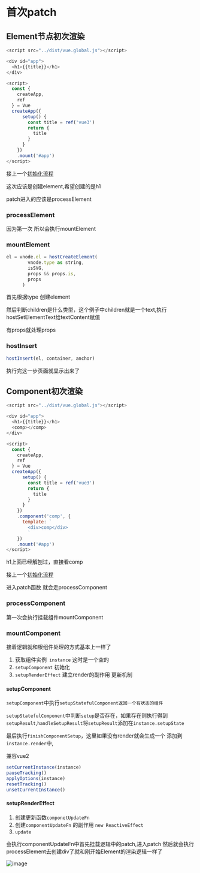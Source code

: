 # 首次patch 

## Element节点初次渲染

```js
<script src="../dist/vue.global.js"></script>

<div id="app">
  <h1>{{title}}</h1>
</div>

<script>
  const {
    createApp,
    ref
  } = Vue
  createApp({
      setup() {
        const title = ref('vue3')
        return {
          title
        }
      }
    })
    .mount('#app')
</script>
```

接上一个[初始化流程](https://github.com/qinran0423/vue3-source-study/blob/main/doc/%E5%88%9D%E5%A7%8B%E5%8C%96%E6%B5%81%E7%A8%8B.md)

这次应该是创建element,希望创建的是h1

patch进入的应该是processElement

### processElement

因为第一次 所以会执行mountElement

### mountElement

```js
el = vnode.el = hostCreateElement(
        vnode.type as string,
        isSVG,
        props && props.is,
        props
      )
```

首先根据type 创建element

然后判断children是什么类型，这个例子中children就是一个text,执行hostSetElementText给textContent赋值

有props就处理props

### hostInsert

```js
hostInsert(el, container, anchor)
```

执行完这一步页面就显示出来了

## Component初次渲染

```js
<script src="../dist/vue.global.js"></script>

<div id="app">
  <h1>{{title}}</h1>
  <comp></comp>
</div>

<script>
  const {
    createApp,
    ref
  } = Vue
  createApp({
      setup() {
        const title = ref('vue3')
        return {
          title
        }
      }
    })
    .component('comp', {
      template: `
        <div>comp</div>
        `
    })
    .mount('#app')
</script>
```

h1上面已经解刨过，直接看comp

接上一个[初始化流程](https://github.com/qinran0423/vue3-source-study/blob/main/doc/%E5%88%9D%E5%A7%8B%E5%8C%96%E6%B5%81%E7%A8%8B.md)

进入patch函数  就会走processComponent

### processComponent

第一次会执行挂载组件mountComponent

### mountComponent

接着逻辑就和根组件处理的方式基本上一样了

1. 获取组件实例` instance` 这时是一个空的
2. `setupComponent` 初始化
3. `setupRenderEffect` 建立render的副作用 更新机制

#### setupComponent

`setupComponent`中执行`setupStatefulComponent返回一个有状态的组件`

`setupStatefulComponent`中判断`setup`是否存在，如果存在则执行得到`setupResult`,`handleSetupResult`将`setupResult`添加在`instance.setupState`

最后执行`finishComponentSetup`，这里如果没有render就会生成一个 添加到`instance.render`中, 

兼容vue2

```js
setCurrentInstance(instance)
pauseTracking()
applyOptions(instance)
resetTracking()
unsetCurrentInstance()
```

#### setupRenderEffect

1. 创建更新函数`componetUpdateFn`
2. 创建`componentUpdateFn` 的副作用 `new ReactiveEffect`
3. `update`

会执行componentUpdateFn中首先挂载逻辑中的patch,进入patch 然后就会执行processElement去创建div了就和刚开始Element的渲染逻辑一样了

![image](http://assets.processon.com/chart_image/61e7da67e401fd06a8e28c21.png)